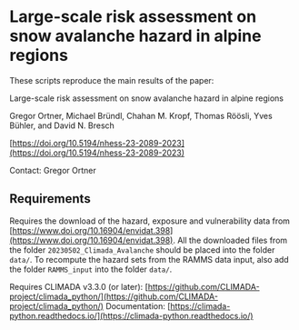 # Large-scale risk assessment on snow avalanche hazard in alpine regions 

These scripts reproduce the main results of the paper:

Large-scale risk assessment on snow avalanche hazard in alpine regions

Gregor Ortner, Michael Bründl, Chahan M. Kropf, Thomas Röösli, Yves Bühler, and David N. Bresch 

[https://doi.org/10.5194/nhess-23-2089-2023](https://doi.org/10.5194/nhess-23-2089-2023)

Contact: Gregor Ortner

## Requirements

Requires the download of the hazard, exposure and vulnerability data from [https://www.doi.org/10.16904/envidat.398](https://www.doi.org/10.16904/envidat.398). All the downloaded files from the folder `20230502_Climada_Avalanche` should be placed into the   folder `data/`. To recompute the hazard sets from the RAMMS data input, also add the folder `RAMMS_input` into the folder `data/`.

Requires CLIMADA v3.3.0 (or later): [https://github.com/CLIMADA-project/climada_python/](https://github.com/CLIMADA-project/climada_python/)
Documentation: [https://climada-python.readthedocs.io/](https://climada-python.readthedocs.io/)
